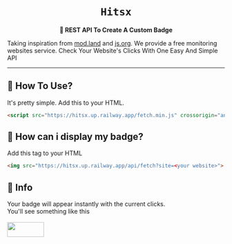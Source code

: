 <h1 align="center"> <code>Hitsx</code>  </h1>

<p align="center"> <strong> 🎯 REST API To Create A Custom Badge </strong> </p>
<p> 
  
  Taking inspiration from [mod.land](https://mod.land) and [js.org](https://js.org).  We provide a free monitoring websites service.  Check Your Website's Clicks With One Easy And Simple API
</p>
<hr>
<h2> 💎 How To Use? </h2>

It's pretty simple.
Add this to your HTML.  
```html
<script src="https://hitsx.up.railway.app/fetch.min.js" crossorigin="anonymous"></script>
```
<h2> 💢 How can i display my badge? </h2>

Add this tag to your HTML
```html
<img src="https://hitsx.up.railway.app/api/fetch?site=<your website>">
```  

<h2> 📅 Info </h2>

Your badge will appear instantly with the current clicks.  
You'll see something like this  
<br>
<img width="85px" height="34px" src="https://hitsx.up.railway.app/api/fetch?site=https://gabry.cf">
